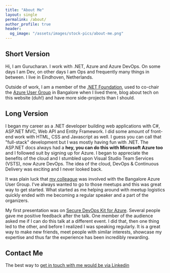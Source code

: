 ```yaml
---
title: "About Me"
layout: single
permalink: /about/
author_profile: true
header:
  og_image: "/assets/images/stock-pics/about-me.png"
---
```


## Short Version

Hi, I am Gurucharan. I work with .NET, Azure and Azure DevOps. On some days I am Dev, on other days I am Ops and frequently many things in between. I live in Eindhoven, Netherlands.

Outside of work, I am a member of the [.NET Foundation](https://dotnetfoundation.org), used to co-chair the [Azure User Group](https://www.meetup.com/Microsoft-Azure-Bangalore/) in Bangalore when I lived there, blog about tech on this website (duh!) and have more side-projects than I should.

## Long Version

I began my career as a .NET developer building web applications with C#, ASP.NET MVC, Web API and Entity Framework. I did some amount of front-end work with HTML, CSS and Javascript as well. I guess you can call that "full-stack" development but I was mostly having fun with .NET. The ASP.NET docs always had a **hey, you can do this with Microsoft Azure too** and I followed suit by signing up for Azure. I began to appreciate the benefits of the cloud and I stumbled upon Visual Studio Team Services (VSTS), now Azure DevOps. The idea of the cloud, DevOps & Continuous Delivery was exciting and I never looked back.

It was plain luck that [my colleague](https://www.linkedin.com/in/ilyasf/) was involved with the Bangalore Azure User Group. I've always wanted to go to those meetups and this was great way to get started. What started as me helping around with meetup logistics quickly ended with me becoming a regular speaker and a part of the organizers.

My first presentation was on [Secure DevOps Kit for Azure](https://azsk.azurewebsites.net). Several people gave me positive feedback after the talk. One member of the audience asked me if I can do this talk at a different event. I did that, then one thing led to the other, and before I realized I was speaking regularly. It is a great way to make new friends, meet people with similar interests, showcase my expertise and thus far the experience has been incredibly rewarding.

## Contact Me

The best way to [get in touch with me would be via Linkedin](https://linkedin.com/in/gurucharan94)

